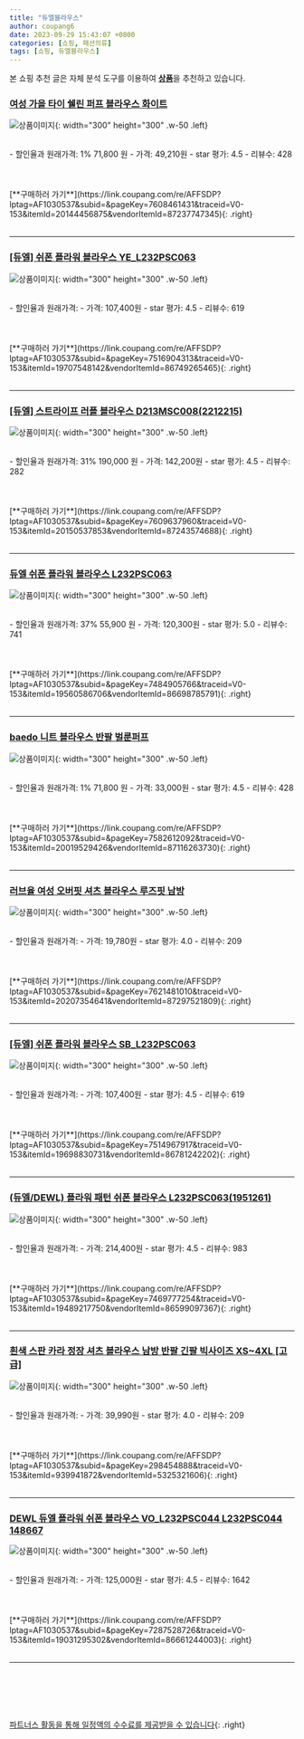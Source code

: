 ```yaml
---
title: "듀엘블라우스"
author: coupang6
date: 2023-09-29 15:43:07 +0800
categories: [쇼핑, 패션의류]
tags: [쇼핑, 듀엘블라우스]
---
```


본 쇼핑 추천 글은 자체 분석 도구를 이용하여 [**상품**](https://link.coupang.com/a/bao1ui)을 추천하고 있습니다.

### [여성 가을 타이 쉘린 퍼프 블라우스 화이트](https://link.coupang.com/re/AFFSDP?lptag=AF1030537&subid=&pageKey=7608461431&traceid=V0-153&itemId=20144456875&vendorItemId=87237747345)

![상품이미지](https://thumbnail8.coupangcdn.com/thumbnails/remote/230x230ex/image/vendor_inventory/32c3/066c90ec8cdb2ffa250bc1a7417a2cc2b46d8618ee0aa6b41fe981bae381.jpg){: width="300" height="300" .w-50 .left}


<br>
- 할인율과 원래가격: 1%  71,800   원
- 가격: 49,210원
- star 평가: 4.5
- 리뷰수: 428
<br>
<br>
<br>
<br>
[**구매하러 가기**](https://link.coupang.com/re/AFFSDP?lptag=AF1030537&subid=&pageKey=7608461431&traceid=V0-153&itemId=20144456875&vendorItemId=87237747345){: .right}
<br>
<br>

---

### [[듀엘] 쉬폰 플라워 블라우스 YE_L232PSC063](https://link.coupang.com/re/AFFSDP?lptag=AF1030537&subid=&pageKey=7516904313&traceid=V0-153&itemId=19707548142&vendorItemId=86749265465)

![상품이미지](https://thumbnail6.coupangcdn.com/thumbnails/remote/230x230ex/image/vendor_inventory/f9d2/46f2e7821804175ea9b81a122d39502c4c39cda61699ff2b540d3aa81f57.jpg){: width="300" height="300" .w-50 .left}


<br>
- 할인율과 원래가격: 
- 가격: 107,400원
- star 평가: 4.5
- 리뷰수: 619
<br>
<br>
<br>
<br>
[**구매하러 가기**](https://link.coupang.com/re/AFFSDP?lptag=AF1030537&subid=&pageKey=7516904313&traceid=V0-153&itemId=19707548142&vendorItemId=86749265465){: .right}
<br>
<br>

---

### [[듀엘] 스트라이프 러플 블라우스 D213MSC008(2212215)](https://link.coupang.com/re/AFFSDP?lptag=AF1030537&subid=&pageKey=7609637960&traceid=V0-153&itemId=20150537853&vendorItemId=87243574688)

![상품이미지](https://thumbnail10.coupangcdn.com/thumbnails/remote/230x230ex/image/vendor_inventory/a151/89444797c6e5475b9385e7a0f532e6249b439a0c71ab26e96262dfeae3f5.jpg){: width="300" height="300" .w-50 .left}


<br>
- 할인율과 원래가격: 31%  190,000   원
- 가격: 142,200원
- star 평가: 4.5
- 리뷰수: 282
<br>
<br>
<br>
<br>
[**구매하러 가기**](https://link.coupang.com/re/AFFSDP?lptag=AF1030537&subid=&pageKey=7609637960&traceid=V0-153&itemId=20150537853&vendorItemId=87243574688){: .right}
<br>
<br>

---

### [듀엘 쉬폰 플라워 블라우스 L232PSC063](https://link.coupang.com/re/AFFSDP?lptag=AF1030537&subid=&pageKey=7484905766&traceid=V0-153&itemId=19560586706&vendorItemId=86698785791)

![상품이미지](https://thumbnail9.coupangcdn.com/thumbnails/remote/230x230ex/image/vendor_inventory/36c5/deac281140a5fac0e5e9020b996b71c66a412aa71d5efbcfaa5c84c46bb2.jpg){: width="300" height="300" .w-50 .left}


<br>
- 할인율과 원래가격: 37%  55,900   원
- 가격: 120,300원
- star 평가: 5.0
- 리뷰수: 741
<br>
<br>
<br>
<br>
[**구매하러 가기**](https://link.coupang.com/re/AFFSDP?lptag=AF1030537&subid=&pageKey=7484905766&traceid=V0-153&itemId=19560586706&vendorItemId=86698785791){: .right}
<br>
<br>

---

### [baedo 니트 블라우스 반팔 벌룬퍼프](https://link.coupang.com/re/AFFSDP?lptag=AF1030537&subid=&pageKey=7582612092&traceid=V0-153&itemId=20019529426&vendorItemId=87116263730)

![상품이미지](https://thumbnail6.coupangcdn.com/thumbnails/remote/230x230ex/image/vendor_inventory/2555/8a5781ca5f7f097cbe67a2ad408115ca13340280a1d5be054a363101bf93.jpg){: width="300" height="300" .w-50 .left}


<br>
- 할인율과 원래가격: 1%  71,800   원
- 가격: 33,000원
- star 평가: 4.5
- 리뷰수: 428
<br>
<br>
<br>
<br>
[**구매하러 가기**](https://link.coupang.com/re/AFFSDP?lptag=AF1030537&subid=&pageKey=7582612092&traceid=V0-153&itemId=20019529426&vendorItemId=87116263730){: .right}
<br>
<br>

---

### [러브율 여성 오버핏 셔츠 블라우스 루즈핏 남방](https://link.coupang.com/re/AFFSDP?lptag=AF1030537&subid=&pageKey=7621481010&traceid=V0-153&itemId=20207354641&vendorItemId=87297521809)

![상품이미지](https://thumbnail10.coupangcdn.com/thumbnails/remote/230x230ex/image/vendor_inventory/a30d/3d4359fad94cc3b728fb29843a42c1eb027c552d23e9fd1699a41ce87b5f.jpg){: width="300" height="300" .w-50 .left}


<br>
- 할인율과 원래가격: 
- 가격: 19,780원
- star 평가: 4.0
- 리뷰수: 209
<br>
<br>
<br>
<br>
[**구매하러 가기**](https://link.coupang.com/re/AFFSDP?lptag=AF1030537&subid=&pageKey=7621481010&traceid=V0-153&itemId=20207354641&vendorItemId=87297521809){: .right}
<br>
<br>

---

### [[듀엘] 쉬폰 플라워 블라우스 SB_L232PSC063](https://link.coupang.com/re/AFFSDP?lptag=AF1030537&subid=&pageKey=7514967917&traceid=V0-153&itemId=19698830731&vendorItemId=86781242202)

![상품이미지](https://thumbnail7.coupangcdn.com/thumbnails/remote/230x230ex/image/vendor_inventory/3c25/81d1b8442cf27231bd9536743d388128268729dcfc55b3d9c6014c5e4418.jpg){: width="300" height="300" .w-50 .left}


<br>
- 할인율과 원래가격: 
- 가격: 107,400원
- star 평가: 4.5
- 리뷰수: 619
<br>
<br>
<br>
<br>
[**구매하러 가기**](https://link.coupang.com/re/AFFSDP?lptag=AF1030537&subid=&pageKey=7514967917&traceid=V0-153&itemId=19698830731&vendorItemId=86781242202){: .right}
<br>
<br>

---

### [(듀엘/DEWL) 플라워 패턴 쉬폰 블라우스 L232PSC063(1951261)](https://link.coupang.com/re/AFFSDP?lptag=AF1030537&subid=&pageKey=7469777254&traceid=V0-153&itemId=19489217750&vendorItemId=86599097367)

![상품이미지](https://thumbnail10.coupangcdn.com/thumbnails/remote/230x230ex/image/vendor_inventory/cf63/a1d2e365639189386fab1f5d9da76be50d3b44a812a393ff741a3b37452e.JPG){: width="300" height="300" .w-50 .left}


<br>
- 할인율과 원래가격: 
- 가격: 214,400원
- star 평가: 4.5
- 리뷰수: 983
<br>
<br>
<br>
<br>
[**구매하러 가기**](https://link.coupang.com/re/AFFSDP?lptag=AF1030537&subid=&pageKey=7469777254&traceid=V0-153&itemId=19489217750&vendorItemId=86599097367){: .right}
<br>
<br>

---

### [흰색 스판 카라 정장 셔츠 블라우스 남방 반팔 긴팔 빅사이즈 XS~4XL [고급]](https://link.coupang.com/re/AFFSDP?lptag=AF1030537&subid=&pageKey=298454888&traceid=V0-153&itemId=939941872&vendorItemId=5325321606)

![상품이미지](https://thumbnail7.coupangcdn.com/thumbnails/remote/230x230ex/image/vendor_inventory/0980/4b578667e0162258463be3d269899cc2fbd18384bb5d7397116a8cc94d4e.png){: width="300" height="300" .w-50 .left}


<br>
- 할인율과 원래가격: 
- 가격: 39,990원
- star 평가: 4.0
- 리뷰수: 209
<br>
<br>
<br>
<br>
[**구매하러 가기**](https://link.coupang.com/re/AFFSDP?lptag=AF1030537&subid=&pageKey=298454888&traceid=V0-153&itemId=939941872&vendorItemId=5325321606){: .right}
<br>
<br>

---

### [DEWL 듀엘 플라워 쉬폰 블라우스 VO_L232PSC044 L232PSC044 148667](https://link.coupang.com/re/AFFSDP?lptag=AF1030537&subid=&pageKey=7287528726&traceid=V0-153&itemId=19031295302&vendorItemId=86661244003)

![상품이미지](https://thumbnail9.coupangcdn.com/thumbnails/remote/230x230ex/image/vendor_inventory/b2f7/7415213b09d668e82a42121b0973ff6bab04c8d3459681a9271b067affb4.jpg){: width="300" height="300" .w-50 .left}


<br>
- 할인율과 원래가격: 
- 가격: 125,000원
- star 평가: 4.5
- 리뷰수: 1642
<br>
<br>
<br>
<br>
[**구매하러 가기**](https://link.coupang.com/re/AFFSDP?lptag=AF1030537&subid=&pageKey=7287528726&traceid=V0-153&itemId=19031295302&vendorItemId=86661244003){: .right}
<br>
<br>

---
<br><br><br><br><br> [파트너스 활동을 통해 일정액의 수수료를 제공받을 수 있습니다](https://link.coupang.com/a/bao1ui){: .right}